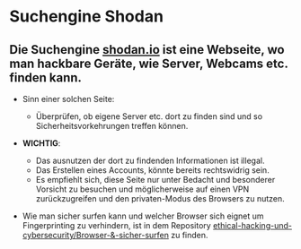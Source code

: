 # Suchengine Shodan

## Die Suchengine [shodan.io](www.shodan.io) ist eine Webseite, wo man hackbare Geräte, wie Server, Webcams etc. finden kann.



- Sinn einer solchen Seite:
	- Überprüfen, ob eigene Server etc. dort zu finden sind und so Sicherheitsvorkehrungen treffen können.




- __WICHTIG__:
	- Das ausnutzen der dort zu findenden Informationen ist illegal.
	- Das Erstellen eines Accounts, könnte bereits rechtswidrig sein.
	- Es empfiehlt sich, diese Seite nur unter Bedacht und besonderer Vorsicht zu besuchen und möglicherweise auf einen VPN zurückzugreifen und den privaten-Modus des Browsers zu nutzen.



- Wie man sicher surfen kann und welcher Browser sich eignet um Fingerprinting zu verhindern, ist in dem Repository [ethical-hacking-und-cybersecurity/Browser-&-sicher-surfen](https://github.com/replay45/ethical-hacking-und-cybersecurity) zu finden.
